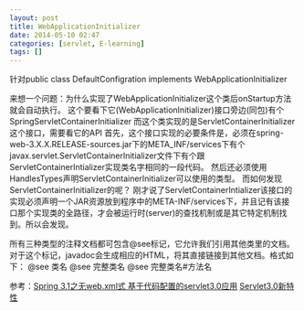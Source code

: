 ```yaml
---
layout: post
title: WebApplicationInitializer
date: 2014-05-10 02:47
categories: [servlet, E-learning]
tags: []
---
```

针对public class DefaultConfigration implements WebApplicationInitializer

来想一个问题：为什么实现了WebApplicationInitializer这个类后onStartup方法就会自动执行。
这个要看下它(WebApplicationInitializer)接口旁边(同包)有个SpringServletContainerInitializer
而这个类实现的是ServletContainerInitializer
这个接口，需要看它的API
首先，这个接口实现的必要条件是，必须在spring-web-3.X.X.RELEASE-sources.jar下的META_INF/services下有个javax.servlet.ServletContainerInitializer文件下有个跟ServletContainerIntializer实现类名字相同的一段代码。
然后还必须使用HandlesTypes声明ServletContainerInitializer可以使用的类型。
而如何发现ServletContainerInitializer的呢？
刚才说了ServletContainerIntializer该接口的实现必须声明一个JAR资源放到程序中的META-INF/services下，并且记有该接口那个实现类的全路径，才会被运行时(server)的查找机制或是其它特定机制找到。所以会发现。


所有三种类型的注释文档都可包含@see标记，它允许我们引用其他类里的文档。对于这个标记，javadoc会生成相应的HTML，将其直接链接到其他文档。格式如下：
@see 类名
@see 完整类名
@see 完整类名#方法名


参考：[Spring 3.1之无web.xml式 基于代码配置的servlet3.0应用](http://datum.iteye.com/blog/1537632)
[Servlet3.0新特性](http://blog.csdn.net/aking21alinjuju/article/details/5583820)


